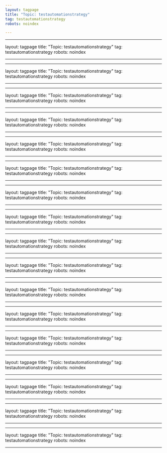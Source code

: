```yaml
---
layout: tagpage
title: "Topic: testautomationstrategy"
tag: testautomationstrategy
robots: noindex

---
```

---
layout: tagpage
title: "Topic: testautomationstrategy"
tag: testautomationstrategy
robots: noindex

---
---
layout: tagpage
title: "Topic: testautomationstrategy"
tag: testautomationstrategy
robots: noindex

---
---
layout: tagpage
title: "Topic: testautomationstrategy"
tag: testautomationstrategy
robots: noindex

---
---
layout: tagpage
title: "Topic: testautomationstrategy"
tag: testautomationstrategy
robots: noindex

---
---
layout: tagpage
title: "Topic: testautomationstrategy"
tag: testautomationstrategy
robots: noindex

---
---
layout: tagpage
title: "Topic: testautomationstrategy"
tag: testautomationstrategy
robots: noindex

---
---
layout: tagpage
title: "Topic: testautomationstrategy"
tag: testautomationstrategy
robots: noindex

---
---
layout: tagpage
title: "Topic: testautomationstrategy"
tag: testautomationstrategy
robots: noindex

---
---
layout: tagpage
title: "Topic: testautomationstrategy"
tag: testautomationstrategy
robots: noindex

---
---
layout: tagpage
title: "Topic: testautomationstrategy"
tag: testautomationstrategy
robots: noindex

---
---
layout: tagpage
title: "Topic: testautomationstrategy"
tag: testautomationstrategy
robots: noindex

---
---
layout: tagpage
title: "Topic: testautomationstrategy"
tag: testautomationstrategy
robots: noindex

---
---
layout: tagpage
title: "Topic: testautomationstrategy"
tag: testautomationstrategy
robots: noindex

---
---
layout: tagpage
title: "Topic: testautomationstrategy"
tag: testautomationstrategy
robots: noindex

---
---
layout: tagpage
title: "Topic: testautomationstrategy"
tag: testautomationstrategy
robots: noindex

---
---
layout: tagpage
title: "Topic: testautomationstrategy"
tag: testautomationstrategy
robots: noindex

---
---
layout: tagpage
title: "Topic: testautomationstrategy"
tag: testautomationstrategy
robots: noindex

---
